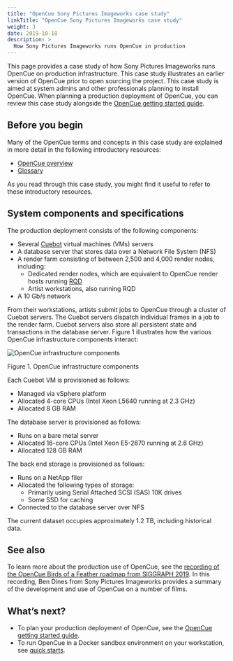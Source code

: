 ```yaml
---
title: "OpenCue Sony Pictures Imageworks case study"
linkTitle: "OpenCue Sony Pictures Imageworks case study"
weight: 3
date: 2019-10-18
description: >
  How Sony Pictures Imageworks runs OpenCue in production
---
```


This page provides a case study of how Sony Pictures Imageworks runs OpenCue
on production infrastructure. This case study illustrates an earlier version
of OpenCue prior to open sourcing the project. This case study is aimed at
system admins and other professionals planning to install OpenCue. When
planning a production deployment of OpenCue, you can review this case study
alongside the [OpenCue getting started guide](/docs/getting-started/).

## Before you begin

Many of the OpenCue terms and concepts in this case study are explained in
more detail in the following introductory resources:

*   [OpenCue overview](/docs/concepts/opencue-overview/)
*   [Glossary](/docs/concepts/glossary/)

As you read through this case study, you might find it useful to refer to
these introductory resources.

## System components and specifications

The production deployment consists of the following components:

*   Several [Cuebot](/docs/concepts/glossary/#cuebot) virtual machines (VMs)
    servers
*   A database server that stores data over a Network File System (NFS)
*   A render farm consisting of between 2,500 and 4,000 render nodes,
    including:
    *   Dedicated render nodes, which are equivalent to OpenCue render hosts
        running [RQD](/docs/concepts/glossary/#rqd)
    *   Artist workstations, also running RQD
*   A 10 Gb/s network

From their workstations, artists submit jobs to OpenCue through a cluster of
Cuebot servers. The Cuebot servers dispatch individual frames in a job to the
render farm. Cuebot servers also store all persistent state and transactions
in the database server. Figure 1 illustrates how the various OpenCue
infrastructure components interact:

![OpenCue infrastructure components](/docs/images/opencue_spi_infrastructure.svg)

Figure 1. OpenCue infrastructure components

Each Cuebot VM is provisioned as follows:

*   Managed via vSphere platform
*   Allocated 4-core CPUs (Intel Xeon L5640 running at 2.3 GHz)
*   Allocated 8 GB RAM

The database server is provisioned as follows:

*   Runs on a bare metal server
*   Allocated 16-core CPUs (Intel Xeon E5-2670 running at 2.6 GHz)
*   Allocated 128 GB RAM

The back end storage is provisioned as follows:

*   Runs on a NetApp filer
*   Allocated the following types of storage:
    *   Primarily using Serial Attached SCSI (SAS) 10K drives
    *   Some SSD for caching
*   Connected to the database server over NFS

The current dataset occupies approximately 1.2 TB, including historical data.

## See also

To learn more about the production use of OpenCue, see the [recording of the
OpenCue Birds of a Feather roadmap from SIGGRAPH
2019](/blog/2019/09/20/opencue-at-siggraph-recording/). In this recording,
Ben Dines from Sony Pictures Imageworks provides a summary of the development
and use of OpenCue on a number of films.

## What’s next?

*   To plan your production deployment of OpenCue, see the [OpenCue getting
    started guide](/docs/getting-started/).
*   To run OpenCue in a Docker sandbox environment on your workstation, see
    [quick starts](/docs/quick-starts/).
